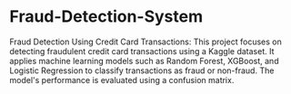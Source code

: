 # Fraud-Detection-System
Fraud Detection Using Credit Card Transactions: This project focuses on detecting fraudulent credit card transactions using a Kaggle dataset. It applies machine learning models such as Random Forest, XGBoost, and Logistic Regression to classify transactions as fraud or non-fraud. The model's performance is evaluated using a confusion matrix.
